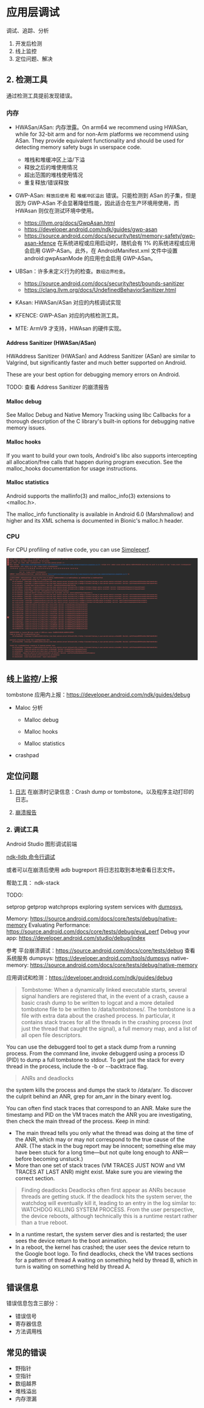 # 应用层调试

调试、追踪、分析

1. 开发后检测
2. 线上监控
3. 定位问题、解决

## 2. 检测工具

通过检测工具提前发现错误。

### 内存

- HWASan/ASan: 内存泄露。On arm64 we recommend using HWASan, while for 32-bit arm and for non-Arm platforms we recommend using ASan. They provide equivalent functionality and should be used for detecting memory safety bugs in userspace code.
    - 堆栈和堆缓冲区上溢/下溢
    - 释放之后的堆使用情况
    - 超出范围的堆栈使用情况
    - 重复释放/错误释放
- GWP-ASan: `释放后使用` 和 `堆缓冲区溢出` 错误。只能检测到 ASan 的子集，但是因为 GWP-ASan 不会显著降低性能，因此适合在生产环境用使用，而 HWAsan 则仅在测试环境中使用。
    - https://llvm.org/docs/GwpAsan.html
    - https://developer.android.com/ndk/guides/gwp-asan
    - https://source.android.com/docs/security/test/memory-safety/gwp-asan-kfence 在系统进程或应用启动时，随机会有 1% 的系统进程或应用会启用 GWP-ASan。此外，在 AndroidManifest.xml 文件中设置 android:gwpAsanMode 的应用也会启用 GWP-ASan。

- UBSan：许多未定义行为的检查。`数组边界检查`。
    - https://source.android.com/docs/security/test/bounds-sanitizer
    - https://clang.llvm.org/docs/UndefinedBehaviorSanitizer.html


- KAsan: HWASan/ASan 对应的内核调试实现
- KFENCE: GWP-ASan 对应的内核检测工具。
- MTE: ArmV9 才支持，HWAsan 的硬件实现。

#### Address Sanitizer (HWASan/ASan)
HWAddress Sanitizer (HWASan) and Address Sanitizer (ASan) are similar to Valgrind, but significantly faster and much better supported on Android.

These are your best option for debugging memory errors on Android.

TODO: 查看 Address Sanitizer 的崩溃报告

#### Malloc debug
See Malloc Debug and Native Memory Tracking using libc Callbacks for a thorough description of the C library's built-in options for debugging native memory issues.

#### Malloc hooks
If you want to build your own tools, Android's libc also supports intercepting all allocation/free calls that happen during program execution. See the malloc_hooks documentation for usage instructions.

#### Malloc statistics
Android supports the mallinfo(3) and malloc_info(3) extensions to <malloc.h>.

The malloc_info functionality is available in Android 6.0 (Marshmallow) and higher and its XML schema is documented in Bionic's malloc.h header.


### CPU

For CPU profiling of native code, you can use [Simpleperf](https://developer.android.com/ndk/guides/simpleperf).

![undefine behavior log demonstration](./README_img/undefined_behavior_log.png)



## 线上监控/上报

tombstone 应用内上报：https://developer.android.com/ndk/guides/debug
- Maloc 分析
    - Malloc debug

    - Malloc hooks

    - Malloc statistics

- crashpad


## 定位问题

1. [日志](log.md) 在崩溃时记录信息：Crash dump or tombstone。以及程序主动打印的日志。

2. [崩溃报告](android_bugreport.md)


### 2. 调试工具

Android Studio 图形调试前端

[ndk-lldb 命令行调试](./lldb_debug/1.README.md)

或者可以在崩溃后使用 adb bugreport 将日志拉取到本地查看日志文件。

帮助工具：
ndk-stack



TODO:

setprop
getprop
watchprops
exploring system services with [dumpsys](https://developer.android.com/tools/dumpsys), 

Memory: https://source.android.com/docs/core/tests/debug/native-memory
Evaluating Performance: https://source.android.com/docs/core/tests/debug/eval_perf
Debug your app: https://developer.android.com/studio/debug/index




参考
平台崩溃调试：https://source.android.com/docs/core/tests/debug
    查看系统服务 dumpsys: https://developer.android.com/tools/dumpsys
    native-memory: https://source.android.com/docs/core/tests/debug/native-memory

应用调试和检测：https://developer.android.com/ndk/guides/debug


> Tombstome: 
When a dynamically linked executable starts, several signal handlers are registered that, in the event of a crash, cause a basic crash dump to be written to logcat and a more detailed tombstone file to be written to /data/tombstones/. The tombstone is a file with extra data about the crashed process. In particular, it contains stack traces for all the threads in the crashing process (not just the thread that caught the signal), a full memory map, and a list of all open file descriptors.

You can use the debuggerd tool to get a stack dump from a running process. From the command line, invoke debuggerd using a process ID (PID) to dump a full tombstone to stdout. To get just the stack for every thread in the process, include the -b or --backtrace flag.

> ANRs and deadlocks

 the system kills the process and dumps the stack to /data/anr. To discover the culprit behind an ANR, grep for am_anr in the binary event log.

You can often find stack traces that correspond to an ANR. Make sure the timestamp and PID on the VM traces match the ANR you are investigating, then check the main thread of the process. Keep in mind:

- The main thread tells you only what the thread was doing at the time of the ANR, which may or may not correspond to the true cause of the ANR. (The stack in the bug report may be innocent; something else may have been stuck for a long time—but not quite long enough to ANR—before becoming unstuck.)
- More than one set of stack traces (VM TRACES JUST NOW and VM TRACES AT LAST ANR) might exist. Make sure you are viewing the correct section.


> Finding deadlocks
Deadlocks often first appear as ANRs because threads are getting stuck. If the deadlock hits the system server, the watchdog will eventually kill it, leading to an entry in the log similar to: WATCHDOG KILLING SYSTEM PROCESS. From the user perspective, the device reboots, although technically this is a runtime restart rather than a true reboot.

- In a runtime restart, the system server dies and is restarted; the user sees the device return to the boot animation.
- In a reboot, the kernel has crashed; the user sees the device return to the Google boot logo.
To find deadlocks, check the VM traces sections for a pattern of thread A waiting on something held by thread B, which in turn is waiting on something held by thread A.






## 错误信息

错误信息包含三部分：
- 错误信号
- 寄存器信息
- 方法调用栈

## 常见的错误

- 野指针
- 空指针
- 数组越界
- 堆栈溢出
- 内存泄漏
